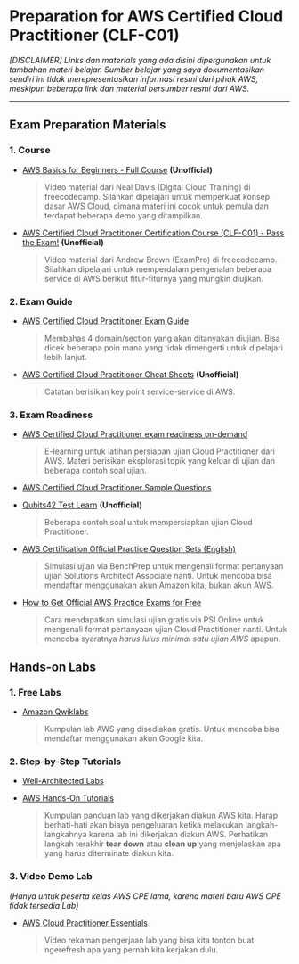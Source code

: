 # Preparation for AWS Certified Cloud Practitioner (CLF-C01)
_[DISCLAIMER] Links dan materials yang ada disini dipergunakan untuk tambahan materi belajar. Sumber belajar yang saya dokumentasikan sendiri ini tidak merepresentasikan informasi resmi dari pihak AWS, meskipun beberapa link dan material bersumber resmi dari AWS._

---
## Exam Preparation Materials
### 1. Course
- [AWS Basics for Beginners - Full Course](https://www.youtube.com/watch?v=ulprqHHWlng&ab_channel=freeCodeCamp.org) **(Unofficial)**

    > Video material dari Neal Davis (Digital Cloud Training) di freecodecamp. Silahkan dipelajari untuk memperkuat konsep dasar AWS Cloud, dimana materi ini cocok untuk pemula dan terdapat beberapa demo yang ditampilkan.

- [AWS Certified Cloud Practitioner Certification Course (CLF-C01) - Pass the Exam!](https://www.youtube.com/watch?v=SOTamWNgDKc&ab_channel=freeCodeCamp.org) **(Unofficial)**

    > Video material dari Andrew Brown (ExamPro) di freecodecamp. Silahkan dipelajari untuk memperdalam pengenalan beberapa service di AWS berikut fitur-fiturnya yang mungkin diujikan.

### 2. Exam Guide
- [AWS Certified Cloud Practitioner Exam Guide](https://d1.awsstatic.com/training-and-certification/docs-cloud-practitioner/AWS-Certified-Cloud-Practitioner_Exam-Guide.pdf)

    > Membahas 4 domain/section yang akan ditanyakan diujian. Bisa dicek beberapa poin mana yang tidak dimengerti untuk dipelajari lebih lanjut.

- [AWS Certified Cloud Practitioner Cheat Sheets](https://digitalcloud.training/certification-training/aws-certified-cloud-practitioner/) **(Unofficial)**

    > Catatan berisikan key point service-service di AWS.

### 3. Exam Readiness
- [AWS Certified Cloud Practitioner exam readiness on-demand](https://pages.awscloud.com/GLBL_Traincert_od_Get-Certified-Cloud-Practitioner.html)

    > E-learning untuk latihan persiapan ujian Cloud Practitioner dari AWS. Materi berisikan eksplorasi topik yang keluar di ujian dan beberapa contoh soal ujian.

- [AWS Certified Cloud Practitioner Sample Questions](https://d1.awsstatic.com/training-and-certification/docs-cloud-practitioner/AWS-Certified-Cloud-Practitioner_Sample-Questions.pdf)
- [Qubits42 Test Learn](https://www.koenig-solutions.com/aws) **(Unofficial)**

    > Beberapa contoh soal untuk mempersiapkan ujian Cloud Practitioner.

- [AWS Certification Official Practice Question Sets (English)](https://explore.skillbuilder.aws/learn/course/external/view/elearning/9153/aws-certification-official-practice-question-sets-english)

    > Simulasi ujian via BenchPrep untuk mengenali format pertanyaan ujian Solutions Architect Associate nanti. Untuk mencoba bisa mendaftar menggunakan akun Amazon kita, bukan akun AWS.

- [How to Get Official AWS Practice Exams for Free](https://www.youtube.com/watch?v=fR-sjK2u6D4&ab_channel=SkillFillip)

    > Cara mendapatkan simulasi ujian gratis via PSI Online untuk mengenali format pertanyaan ujian Cloud Practitioner nanti. Untuk mencoba syaratnya *harus lulus minimal satu ujian AWS* apapun.

## Hands-on Labs
### 1. Free Labs
- [Amazon Qwiklabs](https://amazon.qwiklabs.com/catalog?price%5B%5D=free)

    > Kumpulan lab AWS yang disediakan gratis. Untuk mencoba bisa mendaftar menggunakan akun Google kita.

### 2. Step-by-Step Tutorials
- [Well-Architected Labs](https://www.wellarchitectedlabs.com)
- [AWS Hands-On Tutorials](https://aws.amazon.com/getting-started/hands-on)

    > Kumpulan panduan lab yang dikerjakan diakun AWS kita. Harap berhati-hati akan biaya pengeluaran ketika melakukan langkah-langkahnya karena lab ini dikerjakan diakun AWS. Perhatikan langkah terakhir **tear down** atau **clean up** yang menjelaskan apa yang harus diterminate diakun kita.

### 3. Video Demo Lab
_(Hanya untuk peserta kelas AWS CPE lama, karena materi baru AWS CPE tidak tersedia Lab)_
- [AWS Cloud Practitioner Essentials](http://bit.ly/cpelabs)

    > Video rekaman pengerjaan lab yang bisa kita tonton buat ngerefresh apa yang pernah kita kerjakan dulu.
